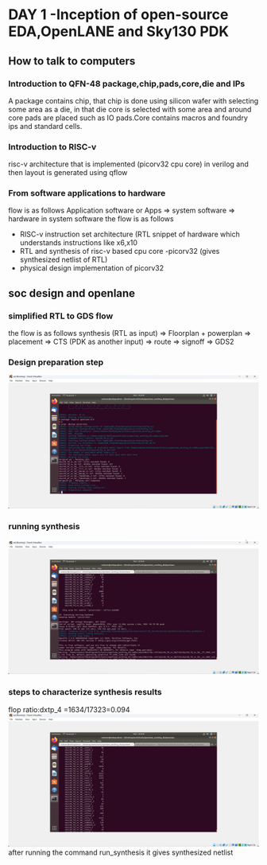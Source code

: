 # DAY 1 -Inception of open-source EDA,OpenLANE and Sky130 PDK
## How to talk to computers
### Introduction to QFN-48 package,chip,pads,core,die and IPs
A package contains chip, that chip is done using silicon wafer with selecting some area as a die, in that die core is selected with some area and around core pads are placed such as IO pads.Core contains macros and foundry ips and standard cells.
### Introduction to RISC-v
risc-v architecture that is implemented (picorv32 cpu core) in verilog and then layout is generated using qflow
### From software applications to hardware
flow is as follows
Application software or Apps => system software => hardware
in system software the flow is as follows
* RISC-v instruction set architecture (RTL snippet of hardware which understands instructions like x6,x10
*  RTL and synthesis of risc-v based cpu core -picorv32 (gives synthesized netlist of RTL)
*  physical design implementation of picorv32
## soc design and openlane
### simplified RTL to GDS flow
the flow is as follows
synthesis (RTL as input) => Floorplan + powerplan => placement => CTS (PDK as another input) => route => signoff => GDS2
### Design preparation step
![image alt](https://github.com/chenikalaakash441/DIGITAL-VLSI-SOC-DESIGN-AND-PLANNING-BY-VSD/blob/5a9a6b60504bc9ad71acc1990eda7cac72da1162/Screenshot%202025-02-17%20162734.jpg)
### running synthesis
![image alt](https://github.com/chenikalaakash441/DIGITAL-VLSI-SOC-DESIGN-AND-PLANNING-BY-VSD/blob/3460f6621b9f17eee70312bb10b818361eec904e/syncomplete.jpg)
### steps to characterize synthesis results
flop ratio:dxtp_4 =1634/17323=0.094
![image alt](https://github.com/chenikalaakash441/DIGITAL-VLSI-SOC-DESIGN-AND-PLANNING-BY-VSD/blob/04097f3495ab985864c79377393bcd0fb7ef1a61/dffcount.jpg)
after running the command run_synthesis it gives synthesized netlist
